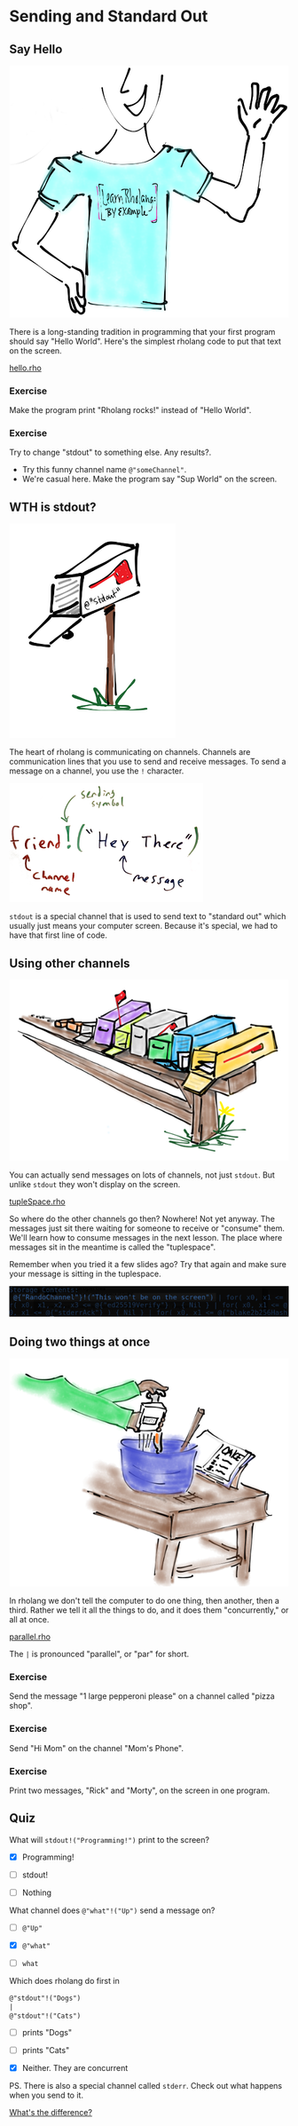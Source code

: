 # Sending and Standard Out

## Say Hello

!["Person waiving hello"](helloWorld.png)

There is a long-standing tradition in programming that your first program should say "Hello World". Here's the simplest rholang code to put that text on the screen.

[hello.rho](hello.rho)

### Exercise
Make the program print "Rholang rocks!" instead of "Hello World".

### Exercise
Try to change "stdout" to something else. Any results?.
* Try this funny channel name `@"someChannel"`.
* We're casual here. Make the program say "Sup World" on the screen.


## WTH is stdout?

![Channels are like mailboxes for sending messages](mailbox.png)

The heart of rholang is communicating on channels. Channels are communication lines that you use to send and receive messages. To send a message on a channel, you use the `!` character.

![Redo this diagram!](sendSyntax.png)

`stdout` is a special channel that is used to send text to "standard out" which usually just means your computer screen. Because it's special, we had to have that first line of code.


## Using other channels

![Sent messages wait to be received here in "message purgatory"... JK, it's called the "tuplespace"](mailboxes.png)

You can actually send messages on lots of channels, not just `stdout`. But unlike `stdout` they won't display on the screen.

[tupleSpace.rho](tuppleSpace.rho)

So where do the other channels go then? Nowhere! Not yet anyway. The messages just sit there waiting for someone to receive or "consume" them. We'll learn how to consume messages in the next lesson. The place where messages sit in the meantime is called the "tuplespace".

Remember when you tried it a few slides ago? Try that again and make sure your message is sitting in the tuplespace.

![You should find something like this highlighted text in your tuplespace.](tupleSpace.png)



## Doing two things at once
![Rather than following an ordered list, all ingredients are added concurrently.  Looks delicions](cooking.png)

In rholang we don't tell the computer to do one thing, then another, then a third. Rather we tell it all the things to do, and it does them "concurrently," or all at once.

[parallel.rho](parallel.rho)

The `|` is pronounced "parallel", or "par" for short.


### Exercise
Send the message "1 large pepperoni please" on a channel called "pizza shop".

### Exercise
Send "Hi Mom" on the channel "Mom's Phone".

### Exercise
Print two messages, "Rick" and "Morty", on the screen in one program.



## Quiz

What will `stdout!("Programming!")` print to the screen?
- [x] Programming!
- [ ] stdout!
- [ ] Nothing


What channel does `@"what"!("Up")` send a message on?
- [ ] `@"Up"`
- [x] `@"what"`
- [ ] `what`


Which does rholang do first in
```
@"stdout"!("Dogs")
|
@"stdout"!("Cats")
```
- [ ] prints "Dogs"
- [ ] prints "Cats"
- [x] Neither. They are concurrent


PS. There is also a special channel called `stderr`. Check out what happens when you send to it.

<a href="https://en.wikipedia.org/wiki/Standard_streams" target="_blank">What's the difference?</a>
